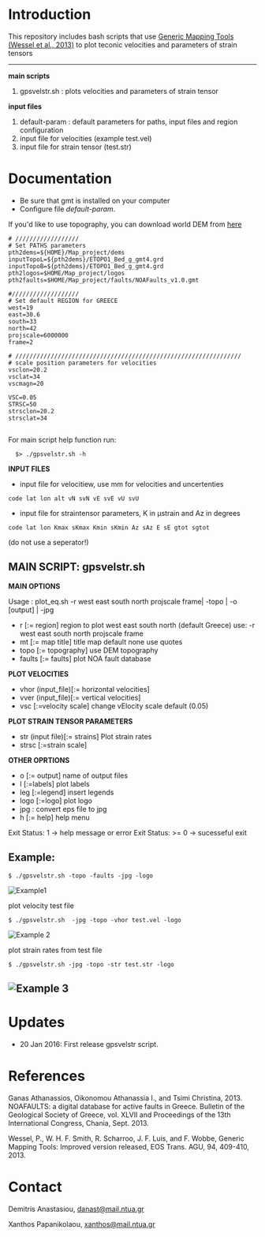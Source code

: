 # Introduction

This repository includes bash scripts that use [Generic Mapping Tools (Wessel et al., 2013)](http://gmt.soest.hawaii.edu/projects/gmt) to plot teconic velocities and parameters of strain tensors


----------
**main scripts**

 1. gpsvelstr.sh : plots velocities and parameters of strain tensor

**input files**

 1. default-param : default parameters for paths, input files and region configuration
 2. input file for velocities (example test.vel)
 3. input file for strain tensor (test.str)

# Documentation


 - Be sure that gmt is installed on your computer
 - Configure file *default-param*.

If you'd like to use topography, you can download world DEM from [here](https://www.ngdc.noaa.gov/mgg/global/global.html)

```
# //////////////////
# Set PATHS parameters
pth2dems=${HOME}/Map_project/dems
inputTopoL=${pth2dems}/ETOPO1_Bed_g_gmt4.grd
inputTopoB=${pth2dems}/ETOPO1_Bed_g_gmt4.grd
pth2logos=$HOME/Map_project/logos
pth2faults=$HOME/Map_project/faults/NOAFaults_v1.0.gmt

#///////////////////
# Set default REGION for GREECE
west=19
east=30.6
south=33
north=42
projscale=6000000
frame=2

# ////////////////////////////////////////////////////////////////
# scale position parameters for velocities
vsclon=20.2 
vsclat=34 
vscmagn=20

VSC=0.05
STRSC=50
strsclon=20.2
strsclat=34


```
For main script help function run:
```
  $> ./gpsvelstr.sh -h 
``` 
**INPUT FILES**
 - input file for velocitiew, use mm for velocities and uncertenties
```
code lat lon alt vN svN vE svE vU svU
```
 - input file for straintensor parameters, K in μstrain and Az in degrees
```
code lat lon Kmax sKmax Kmin sKmin Az sAz E sE gtot sgtot
```
(do not use a seperator!)



**MAIN SCRIPT: gpsvelstr.sh**
---------------

**MAIN OPTIONS**

 Usage   : plot_eq.sh -r west east south north projscale frame| -topo | -o [output] | -jpg

 - r      [:= region] region to plot west east south north (default Greece) use: -r west east south north projscale frame
 - mt     [:= map title] title map default none use quotes
 - topo   [:= topography] use DEM topography
 - faults [:= faults] plot NOA fault database
 
**PLOT VELOCITIES**
 - vhor (input_file)[:= horizontal velocities] 
 - vver (input_file)[:= vertical velocities]
 - vsc [:=velocity scale] change vElocity scale default (0.05)

**PLOT STRAIN TENSOR PARAMETERS**
 - str (input file)[:= strains] Plot strain rates
 - strsc [:=strain scale]

**OTHER OPRTIONS**
 - o    [:= output] name of output files
 - l    [:=labels] plot labels
 - leg  [:=legend] insert legends
 - logo [:=logo] plot logo
 - jpg : convert eps file to jpg
 - h    [:= help] help menu
 

 Exit Status:    1 -> help message or error
 Exit Status: >= 0 -> sucesseful exit

## Example:
```
$ ./gpsvelstr.sh -topo -faults -jpg -logo
```
![Example1](https://raw.githubusercontent.com/demanasta/gpsvel/master/Example1.jpg)

plot velocity test file

```
$ ./gpsvelstr.sh  -jpg -topo -vhor test.vel -logo
```
![Example 2](https://raw.githubusercontent.com/demanasta/gpsvel/master/Example2.jpg)

plot strain rates from test file

```
$ ./gpsvelstr.sh -jpg -topo -str test.str -logo
```
![Example 3](https://raw.githubusercontent.com/demanasta/gpsvel/master/Example3.jpg)
----------


# Updates

- 20 Jan 2016: First release gpsvelstr script.

# References

Ganas Athanassios, Oikonomou Athanassia I., and Tsimi Christina, 2013. NOAFAULTS: a digital database for active faults in Greece. Bulletin of the Geological Society of Greece, vol. XLVII and Proceedings of the 13th International Congress, Chania, Sept. 2013.

Wessel, P., W. H. F. Smith, R. Scharroo, J. F. Luis, and F. Wobbe, Generic Mapping Tools: Improved version released, EOS Trans. AGU, 94, 409-410, 2013.

# Contact

Demitris Anastasiou, danast@mail.ntua.gr

Xanthos Papanikolaou, xanthos@mail.ntua.gr


